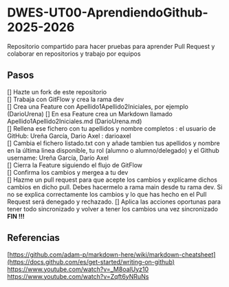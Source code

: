 # DWES-UT00-AprendiendoGithub-2025-2026
Repositorio compartido para hacer pruebas para aprender Pull Request y colaborar en repositorios y trabajo por equipos

## Pasos
 [] Hazte un fork de este repositorio  
 [] Trabaja con GitFlow y crea la rama dev  
 [] Crea una Feature con Apellido1Apellido2Iniciales, por ejemplo (DarioUrena) 
 [] En esa Feature crea un Markdown llamado Apellido1Apellido2Iniciales.md (DarioUrena.md)  
 [] Rellena ese fichero con tu apellidos y nombre completos : el usuario de GitHub: Ureña García, Dario Axel : darioaxel  
 [] Cambia el fichero listado.txt con y añade tambien tus apellidos y nombre en la última linea disponible, tu rol (alumno o alumno/delegado) y el Github username: Ureña García, Darío Axel  
 [] Cierra la Feature siguiendo el flujo de GitFlow  
 [] Confirma los cambios y mergea a tu dev  
 [] Hazme un pull request para que acepte los cambios y explícame dichos cambios en dicho pull. Debes hacermelo a rama main desde tu rama dev. Si no se explica correctamente los cambios y lo que has hecho en el Pull Request será denegado y rechazado. 
 [] Aplica las acciones oportunas para tener todo sincronizado y volver a tener los cambios una vez sincronizado  
**FIN !!!**

## Referencias
[https://github.com/adam-p/markdown-here/wiki/markdown-cheatsheet](https://docs.github.com/es/get-started/writing-on-github)
https://www.youtube.com/watch?v=_M8oalUyz10
https://www.youtube.com/watch?v=Zqft6yNRuNs
